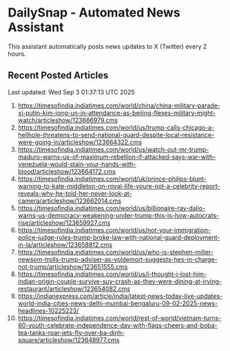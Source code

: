 # DailySnap - Automated News Assistant

This assistant automatically posts news updates to X (Twitter) every 2 hours.

## Recent Posted Articles

Last updated: Wed Sep  3 01:37:13 UTC 2025

1. https://timesofindia.indiatimes.com/world/china/china-military-parade-xi-putin-kim-jong-un-in-attendance-as-beijing-flexes-military-might-watch/articleshow/123666979.cms
2. https://timesofindia.indiatimes.com/world/us/trump-calls-chicago-a-hellhole-threatens-to-send-national-guard-despite-local-resistance-were-going-in/articleshow/123664322.cms
3. https://timesofindia.indiatimes.com/world/us/watch-out-mr-trump-maduro-warns-us-of-maximum-rebellion-if-attacked-says-war-with-venezuela-would-stain-your-hands-with-blood/articleshow/123664172.cms
4. https://timesofindia.indiatimes.com/world/uk/prince-philips-blunt-warning-to-kate-middleton-on-royal-life-youre-not-a-celebrity-report-reveals-why-he-told-her-never-look-at-camera/articleshow/123662014.cms
5. https://timesofindia.indiatimes.com/world/us/billionaire-ray-dalio-warns-us-democracy-weakening-under-trump-this-is-how-autocrats-rise/articleshow/123659927.cms
6. https://timesofindia.indiatimes.com/world/us/not-your-immigration-police-judge-rules-trump-broke-law-with-national-guard-deployment-in-la/articleshow/123658812.cms
7. https://timesofindia.indiatimes.com/world/us/who-is-stephen-miller-newsom-trolls-trump-adviser-as-voldemort-suggests-hes-in-charge-not-trump/articleshow/123651555.cms
8. https://timesofindia.indiatimes.com/world/us/i-thought-i-lost-him-indian-origin-couple-survive-suv-crash-as-they-were-dining-at-irving-restaurant/articleshow/123654082.cms
9. https://indianexpress.com/article/india/latest-news-today-live-updates-world-india-cities-news-delhi-mumbai-bengaluru-09-02-2025-news-headlines-10225223/
10. https://timesofindia.indiatimes.com/world/rest-of-world/vietnam-turns-80-youth-celebrate-independence-day-with-flags-cheers-and-boba-tea-tanks-roar-jets-fly-over-ba-dinh-square/articleshow/123648977.cms
